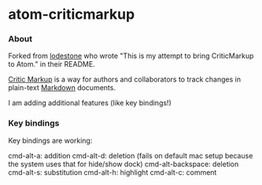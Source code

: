 # atom-criticmarkup

### About
Forked from [lodestone](https://github.com/lodestone/critic-markup) who wrote "This is my attempt to bring CriticMarkup to Atom." in their README.

[Critic Markup](http://criticmarkup.com/) is a way for authors and collaborators to track changes in plain-text [Markdown](https://en.wikipedia.org/wiki/Markdown) documents.

I am adding additional features (like key bindings!)

### Key bindings

Key bindings are working:

  cmd-alt-a: addition
  cmd-alt-d: deletion (fails on default mac setup because the system uses that for hide/show dock)
  cmd-alt-backspace: deletion
  cmd-alt-s: substitution
  cmd-alt-h: highlight
  cmd-alt-c: comment



